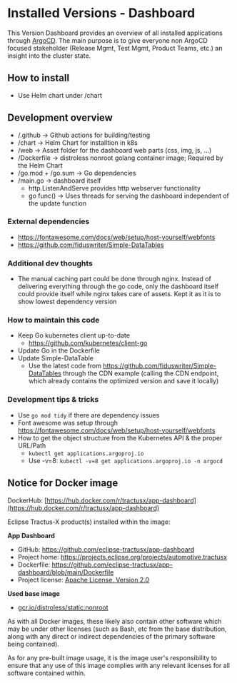 # Installed Versions - Dashboard

This Version Dashboard provides an overview of all installed applications
through [ArgoCD](https://github.com/argoproj/argo-cd/). The main purpose is to give everyone non ArgoCD focused
stakeholder (Release Mgmt, Test Mgmt, Product Teams, etc.) an insight into the cluster state.

## How to install

- Use Helm chart under /chart

## Development overview

- /.github -> Github actions for building/testing
- /chart -> Helm Chart for installtion in k8s
- /web -> Asset folder for the dashboard web parts (css, img, js, ...)
- /Dockerfile -> distroless nonroot golang container image; Required by the Helm Chart
- /go.mod + /go.sum -> Go dependencies
- /main.go -> dashboard itself
  - http.ListenAndServe provides http webserver functionality
  - go func() -> Uses threads for serving the dashboard independent of the update function

### External dependencies

- https://fontawesome.com/docs/web/setup/host-yourself/webfonts
- https://github.com/fiduswriter/Simple-DataTables

### Additional dev thoughts

- The manual caching part could be done through nginx. Instead of delivering everything through the go code, only the
  dashboard itself could provide itself while nginx takes care of assets. Kept it as it is to show lowest dependency
  version

### How to maintain this code

- Keep Go kubernetes client up-to-date
  - https://github.com/kubernetes/client-go
- Update Go in the Dockerfile
- Update Simple-DataTable
  - Use the latest code from https://github.com/fiduswriter/Simple-DataTables through the CDN example (calling the CDN
    endpoint, which already contains the optimized version and save it locally)

### Development tips & tricks

- Use `go mod tidy` if there are dependency issues
- Font awesome was setup through https://fontawesome.com/docs/web/setup/host-yourself/webfonts
- How to get the object structure from the Kubernetes API & the proper URL/Path
  - `kubectl get applications.argoproj.io`
  - Use -v=8: `kubectl -v=8 get applications.argoproj.io -n argocd`

## Notice for Docker image

DockerHub: [https://hub.docker.com/r/tractusx/app-dashboard](https://hub.docker.com/r/tractusx/app-dashboard)

Eclipse Tractus-X product(s) installed within the image:

__App Dashboard__

- GitHub: https://github.com/eclipse-tractusx/app-dashboard
- Project home: https://projects.eclipse.org/projects/automotive.tractusx
- Dockerfile: https://github.com/eclipse-tractusx/app-dashboard/blob/main/Dockerfile
- Project license: [Apache License, Version 2.0](https://github.com/eclipse-tractusx/app-dashboard/blob/main/LICENSE)

__Used base image__

- [gcr.io/distroless/static:nonroot](https://github.com/GoogleContainerTools/distroless)

As with all Docker images, these likely also contain other software which may be under other licenses (such as Bash, etc
from the base distribution, along with any direct or indirect dependencies of the primary software being contained).

As for any pre-built image usage, it is the image user's responsibility to ensure that any use of this image complies
with any relevant licenses for all software contained within.
  